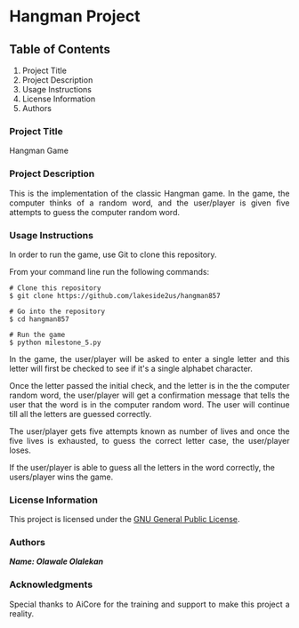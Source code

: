 # Hangman Project

## Table of Contents

1. Project Title
2. Project Description
3. Usage Instructions
4. License Information
5. Authors

### Project Title

Hangman Game

### Project Description

<p style='text-align: justify;'> This is the implementation of the classic Hangman game. In the game,  the computer thinks of a random word, and the user/player is given five attempts to guess the computer random word.</p>

### Usage Instructions

In order to run the game, use Git to clone this repository.

From your command line run the following commands:

```
# Clone this repository
$ git clone https://github.com/lakeside2us/hangman857

# Go into the repository
$ cd hangman857

# Run the game
$ python milestone_5.py 
```

<p style='text-align: justify;'> In the game, the user/player will be asked to enter a single letter and this letter will first be checked to see if it's a single alphabet character.</p>
<p style='text-align: justify;'>Once the letter passed the initial check, and the letter is in the the computer random word, the user/player will get a confirmation message that tells the user that the word is in the computer random word. The user will continue till all the letters are guessed correctly.</p>
<p style='text-align: justify;'>The user/player gets five attempts known as number of lives and once the five lives is exhausted,  to guess the correct letter case, the user/player loses.</p>
If the user/player is able to guess all the letters in the word correctly, the users/player wins the game.</p>


### License Information

This project is licensed under the [GNU General Public License](https://www.gnu.org/licenses/gpl-3.0.en.html).

### Authors

***Name: Olawale Olalekan***

### Acknowledgments

<p style='text-align: justify;'>Special thanks to AiCore for the training and support to make this project a reality.